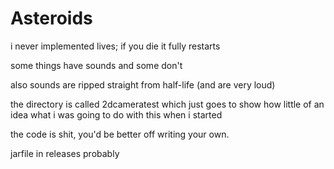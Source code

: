 # Asteroids

i never implemented lives; if you die it fully restarts

some things have sounds and some don't

also sounds are ripped straight from half-life (and are very loud)

the directory is called 2dcameratest which just goes to show how little of an idea what i was going to do with this when i started

the code is shit, you'd be better off writing your own.

jarfile in releases probably
